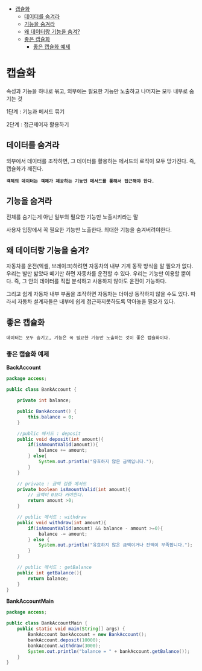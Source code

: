 - [캡슐화](#캡슐화)
  - [데이터를 숨겨라](#데이터를-숨겨라)
  - [기능을 숨겨라](#기능을-숨겨라)
  - [왜 데이터랑 기능을 숨겨?](#왜-데이터랑-기능을-숨겨)
  - [좋은 캡슐화](#좋은-캡슐화)
    - [좋은 캡슐화 예제](#좋은-캡슐화-예제)


# 캡슐화

속성과 기능을 하나로 묶고, 외부에는 필요한 기능만 노출하고 나머지는 모두 내부로 숨기는 것

1단계 :  기능과 메서드 묶기

2단계 : 접근제어자 활용하기

## 데이터를 숨겨라

외부에서 데이터를 조작하면, 그 데이터를 활용하는 메서드의 로직이 모두 망가진다. 즉, 캡슐화가 깨진다.

**`객체의 데이터는 객체가 제공하는 기능인 메서드를 통해서 접근해야 한다.`**

## 기능을 숨겨라

전체를 숨기는게 아닌 일부의 필요한 기능만 노출시키라는 말

사용자 입장에서 꼭 필요한 기능만 노출한다. 최대한 기능을 숨겨버려야한다.

## 왜 데이터랑 기능을 숨겨?

자동차를 운전(엑셀, 브레이크)하려면 자동차의 내부 기계 동작 방식을 알 필요가 없다. 우리는 발만 밟았다 떼기만 하면 자동차를 운전할 수 있다. 우리는 기능만 이용할 뿐이다. 즉, 그 안의 데이터를 직접 분석하고 사용하지 않아도 운전이 가능하다.

그리고 쉽게 자동차 내부 부품을 조작하면 자동차는 더이상 동작하지 않을 수도 있다. 따라서 자동차 설계자들은 내부에 쉽게 접근하지못하도록 막아놓을 필요가 있다.

## 좋은 캡슐화

`데이터는 모두 숨기고, 기능은 꼭 필요한 기능만 노출하는 것이 좋은 캡슐화이다.`

### 좋은 캡슐화 예제

**BackAccount**

```java
package access;

public class BankAccount {

    private int balance;

    public BankAccount() {
        this.balance = 0;
    }

    //public 메서드 : deposit
    public void deposit(int amount){
        if(isAmountValid(amount)){
            balance += amount;
        } else{
            System.out.println("유효하지 않은 금액입니다.");
        }
    }

    // private : 금액 검증 메서드
    private boolean isAmountValid(int amount){
        // 금액이 0보다 커야한다.
        return amount >0;
    }

    // public 메서드 : withdraw
    public void withdraw(int amount){
        if(isAmountValid(amount) && balance - amount >=0){
            balance -= amount;
        } else {
            System.out.println("유효하지 않은 금액이거나 잔액이 부족합니다.");
        }
    }

    // public 메서드 : getBalance
    public int getBalance(){
        return balance;
    }
}

```

**BankAccountMain**

```java
package access;

public class BankAccountMain {
    public static void main(String[] args) {
        BankAccount bankAccount = new BankAccount();
        bankAccount.deposit(10000);
        bankAccount.withdraw(3000);
        System.out.println("balance = " + bankAccount.getBalance());
    }
}

```